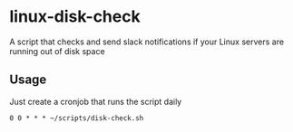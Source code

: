 # linux-disk-check
A script that checks and send slack notifications if your Linux servers are running out of disk space

## Usage
Just create a cronjob that runs the script daily

`0 0 * * * ~/scripts/disk-check.sh`
